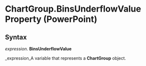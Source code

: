 
# ChartGroup.BinsUnderflowValue Property (PowerPoint)

## Syntax

 _expression_. **BinsUnderflowValue**

 _expression_A variable that represents a  **ChartGroup** object.

